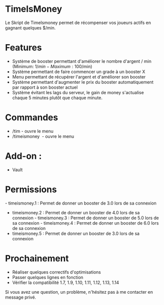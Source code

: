 # TimeIsMoney

Le Skript de TimeIsmoney permet de récompenser vos joueurs actifs en gagnant quelques $/min.

# Features

- Système de booster permettant d'améliorer le nombre d'argent / min (Minimum: 1$/min - Maximum: 100$/min)
- Système permettant de faire commencer un grade à un booster X
- Menu permettant de récupérer l'argent et d'améliorer son booster
- Système permettant d'augmenter le prix du booster automatiquement par rapport à son booster actuel
- Système évitant les lags du serveur, le gain de money s'actualise chaque 5 minutes plutôt que chaque minute.

# Commandes

- /tim - ouvre le menu
- /timeismoney  - ouvre le menu

# Add-on : 

- Vault

# Permissions

- timeismoney.1 : Permet de donner un booster de 3.0 lors de sa connexion
- timeismoney.2 : Permet de donner un booster de 4.0 lors de sa connexion
- timeismoney.3 : Permet de donner un booster de 5.0 lors de sa connexion
- timeismoney.4 : Permet de donner un booster de 6.0 lors de sa connexion
- timeismoney.5 : Permet de donner un booster de 3.0 lors de sa connexion

# Prochainement

- Réaliser quelques correctifs d'optimisations
- Passer quelques lignes en fonction
- Vérifier la compatibilité 1.7, 1.9, 1.10, 1.11, 1.12, 1.13, 1.14


Si vous avez une question, un problème, n'hésitez pas à me contacter en message privé.
